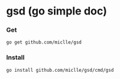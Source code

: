 # gsd (go simple doc)

### Get
```
go get github.com/miclle/gsd
```

### Install
```
go install github.com/miclle/gsd/cmd/gsd
```